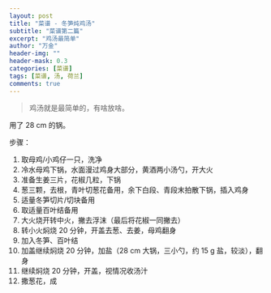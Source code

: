 ```yaml
---
layout: post
title: "菜谱 - 冬笋炖鸡汤"
subtitle: "菜谱第二篇"
excerpt: "鸡汤最简单"
author: "万金"
header-img: ""
header-mask: 0.3
categories: [菜谱]
tags: [菜谱, 汤, 荷兰]
comments: true
---
```


> 鸡汤就是最简单的，有啥放啥。

用了 28 cm 的锅。

步骤：

1. 取母鸡/小鸡仔一只，洗净
2. 冷水母鸡下锅，水面漫过鸡身大部分，黄酒两小汤勺，开大火
3. 准备生姜三片，花椒几粒，下锅
4. 葱三颗，去根，青叶切葱花备用，余下白段、青段末拍散下锅，插入鸡身
5. 适量冬笋切片/切块备用
6. 取适量百叶结备用
7. 大火烧开转中火，撇去浮沫（最后将花椒一同撇去）
8. 转小火焖烧 20 分钟，开盖去葱、去姜，母鸡翻身
9. 加入冬笋、百叶结
10. 加盖继续焖烧 20 分钟，加盐（28 cm 大锅，三小勺，约 15 g 盐，较淡），翻身
11. 继续焖烧 20 分钟，开盖，视情况收汤汁
12. 撒葱花，成